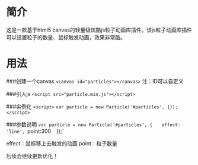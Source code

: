 # 简介

这是一款基于html5 canvas的轻量级炫酷js粒子动画库插件。该js粒子动画库插件可以设置粒子的数量、鼠标触发动画，效果非常酷。


# 用法

###创建一个canvas
`<canvas id="particles"></canvas>`
注：ID可以自定义

###引入js
`<script src="particle.min.js"></script>`

###实例化
`<script>`
			`var particle = new Particle('#particles', {});`
`</script>`

###参数说明
`var particle = new Particle('#particles', {   `
  `effect: 'line',
  `point:300` 
`});`

effect：鼠标移上去触发的动画
point：粒子数量

后续会继续更新优化！

